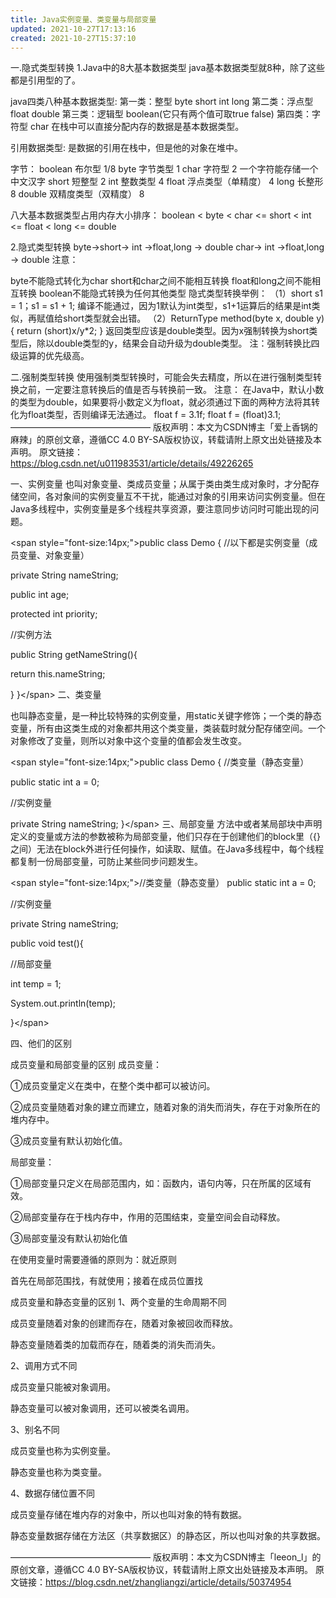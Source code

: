 ```yaml
---
title: Java实例变量、类变量与局部变量
updated: 2021-10-27T17:13:16
created: 2021-10-27T15:37:10
---
```


一.隐式类型转换
1.Java中的8大基本数据类型
java基本数据类型就8种，除了这些都是引用型的了。

java四类八种基本数据类型:
第一类：整型 byte short int long
第二类：浮点型 float double
第三类：逻辑型 boolean(它只有两个值可取true false)
第四类：字符型 char
在栈中可以直接分配内存的数据是基本数据类型。

引用数据类型:
是数据的引用在栈中，但是他的对象在堆中。

字节：
boolean 布尔型 1/8
byte 字节类型 1
char 字符型 2 一个字符能存储一个中文汉字
short 短整型 2
int 整数类型 4
float 浮点类型（单精度） 4
long 长整形 8
double 双精度类型（双精度） 8

八大基本数据类型占用内存大小排序：
boolean \< byte \< char \<= short \< int \<= float \< long \<= double

2.隐式类型转换
byte-\>short-\> int -\>float,long -\> double
char-\> int -\>float,long -\> double
注意：

byte不能隐式转化为char
short和char之间不能相互转换
float和long之间不能相互转换
boolean不能隐式转换为任何其他类型
隐式类型转换举例：
（1）short s1 = 1；s1 = s1 + 1;
编译不能通过，因为1默认为int类型，s1+1运算后的结果是int类似，再赋值给short类型就会出错。
（2）ReturnType method(byte x, double y) {
return (short)x/y\*2;
}
返回类型应该是double类型。因为x强制转换为short类型后，除以double类型的y，结果会自动升级为double类型。
注：强制转换比四级运算的优先级高。

二.强制类型转换
使用强制类型转换时，可能会失去精度，所以在进行强制类型转换之前，一定要注意转换后的值是否与转换前一致。
注意：
在Java中，默认小数的类型为double，如果要将小数定义为float，就必须通过下面的两种方法将其转化为float类型，否则编译无法通过。
float f = 3.1f;
float f = (float)3.1;
————————————————
版权声明：本文为CSDN博主「爱上香锅的麻辣」的原创文章，遵循CC 4.0 BY-SA版权协议，转载请附上原文出处链接及本声明。
原文链接：https://blog.csdn.net/u011983531/article/details/49226265

一、实例变量
也叫对象变量、类成员变量；从属于类由类生成对象时，才分配存储空间，各对象间的实例变量互不干扰，能通过对象的引用来访问实例变量。但在Java多线程中，实例变量是多个线程共享资源，要注意同步访问时可能出现的问题。

\<span style="font-size:14px;"\>public class Demo {
//以下都是实例变量（成员变量、对象变量）

private String nameString;

public int age;

protected int priority;

//实例方法

public String getNameString(){

return this.nameString;

}
}\</span\>
二、类变量

也叫静态变量，是一种比较特殊的实例变量，用static关键字修饰；一个类的静态变量，所有由这类生成的对象都共用这个类变量，类装载时就分配存储空间。一个对象修改了变量，则所以对象中这个变量的值都会发生改变。

\<span style="font-size:14px;"\>public class Demo {
//类变量（静态变量）

public static int a = 0;

//实例变量

private String nameString;
}\</span\>
三、局部变量
方法中或者某局部块中声明定义的变量或方法的参数被称为局部变量，他们只存在于创建他们的block里（{}之间）无法在block外进行任何操作，如读取、赋值。在Java多线程中，每个线程都复制一份局部变量，可防止某些同步问题发生。

\<span style="font-size:14px;"\>//类变量（静态变量）
public static int a = 0;

//实例变量

private String nameString;

public void test(){

//局部变量

int temp = 1;

System.out.println(temp);

}\</span\>

四、他们的区别

成员变量和局部变量的区别
成员变量：

①成员变量定义在类中，在整个类中都可以被访问。

②成员变量随着对象的建立而建立，随着对象的消失而消失，存在于对象所在的堆内存中。

③成员变量有默认初始化值。

局部变量：

①局部变量只定义在局部范围内，如：函数内，语句内等，只在所属的区域有效。

②局部变量存在于栈内存中，作用的范围结束，变量空间会自动释放。

③局部变量没有默认初始化值

在使用变量时需要遵循的原则为：就近原则

首先在局部范围找，有就使用；接着在成员位置找

成员变量和静态变量的区别
1、两个变量的生命周期不同

成员变量随着对象的创建而存在，随着对象被回收而释放。

静态变量随着类的加载而存在，随着类的消失而消失。

2、调用方式不同

成员变量只能被对象调用。

静态变量可以被对象调用，还可以被类名调用。

3、别名不同

成员变量也称为实例变量。

静态变量也称为类变量。

4、数据存储位置不同

成员变量存储在堆内存的对象中，所以也叫对象的特有数据。

静态变量数据存储在方法区（共享数据区）的静态区，所以也叫对象的共享数据。

————————————————
版权声明：本文为CSDN博主「leeon_l」的原创文章，遵循CC 4.0 BY-SA版权协议，转载请附上原文出处链接及本声明。
原文链接：https://blog.csdn.net/zhangliangzi/article/details/50374954

